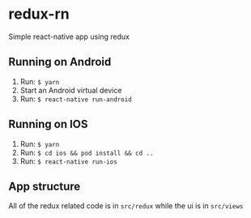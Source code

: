 # redux-rn
Simple react-native app using redux

## Running on Android
1. Run:
```$ yarn```
2. Start an Android virtual device
3. Run:
```$ react-native run-android```

## Running on IOS
1. Run:
```$ yarn```
2. Run:
```$ cd ios && pod install && cd ..```
3. Run:
```$ react-native run-ios```

## App structure
All of the redux related code is in `src/redux` while the ui is in `src/views`